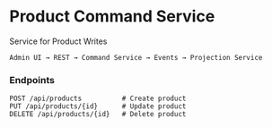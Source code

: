# Product Command Service

Service for Product Writes

```
Admin UI → REST → Command Service → Events → Projection Service
```

### Endpoints

```
POST /api/products          # Create product
PUT /api/products/{id}      # Update product
DELETE /api/products/{id}   # Delete product
```